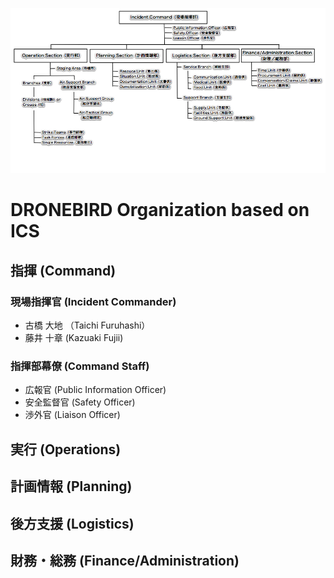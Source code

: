 ![ICS Organization](https://github.com/dronebird/docs4dronebirds/blob/master/organization/ICS_Organization.jpg?raw=true)

# DRONEBIRD Organization based on ICS 
## 指揮 (Command)
### 現場指揮官 (Incident Commander) 
* 古橋 大地 （Taichi Furuhashi）
* 藤井 十章 (Kazuaki Fujii)

### 指揮部幕僚 (Command Staff) 
* 広報官 (Public Information Officer)
* 安全監督官 (Safety Officer)
* 渉外官 (Liaison Officer)

## 実行 (Operations)

## 計画情報 (Planning)

## 後方支援 (Logistics)

## 財務・総務 (Finance/Administration) 
